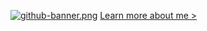 [![github-banner.png](https://i.postimg.cc/7ht1Tb2P/github-banner.png)](https://postimg.cc/Lgfgc9DG)
[Learn more about me >](https://hayleyiscoding.com) 

<!--
**hayleyiscoding/hayleyiscoding** is a ✨ _special_ ✨ repository because its `README.md` (this file) appears on your GitHub profile.

Here are some ideas to get you started:

- 🔭 I’m currently working on ...
- 🌱 I’m currently learning ...
- 👯 I’m looking to collaborate on ...
- 🤔 I’m looking for help with ...
- 💬 Ask me about ...
- 📫 How to reach me: ...
- 😄 Pronouns: ...
- ⚡ Fun fact: ...
-->
